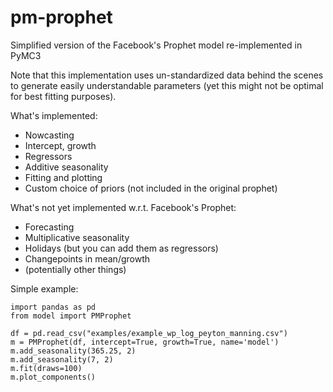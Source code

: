 # pm-prophet 
Simplified version of the Facebook's Prophet model re-implemented in PyMC3

Note that this implementation uses un-standardized data behind the scenes to generate easily understandable parameters (yet this might not be optimal for best fitting purposes).

What's implemented:
* Nowcasting
* Intercept, growth
* Regressors
* Additive seasonality
* Fitting and plotting
* Custom choice of priors (not included in the original prophet)

What's not yet implemented w.r.t. Facebook's Prophet:
* Forecasting
* Multiplicative seasonality
* Holidays (but you can add them as regressors)
* Changepoints in mean/growth
* (potentially other things)

Simple example:
    
    import pandas as pd
    from model import PMProphet
    
    df = pd.read_csv("examples/example_wp_log_peyton_manning.csv")
    m = PMProphet(df, intercept=True, growth=True, name='model')
    m.add_seasonality(365.25, 2)
    m.add_seasonality(7, 2)
    m.fit(draws=100)
    m.plot_components()
